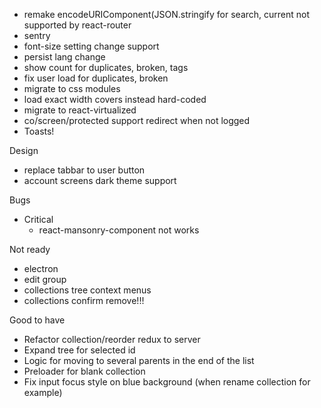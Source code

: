 - remake encodeURIComponent(JSON.stringify for search, current not supported by react-router
- sentry
- font-size setting change support
- persist lang change
- show count for duplicates, broken, tags
- fix user load for duplicates, broken
- migrate to css modules
- load exact width covers instead hard-coded
- migrate to react-virtualized
- co/screen/protected support redirect when not logged
- Toasts!

Design
- replace tabbar to user button
- account screens dark theme support

Bugs
- Critical
    - react-mansonry-component not works

Not ready
- electron
- edit group
- collections tree context menus
- collections confirm remove!!!

Good to have
- Refactor collection/reorder redux to server
- Expand tree for selected id
- Logic for moving to several parents in the end of the list
- Preloader for blank collection
- Fix input focus style on blue background (when rename collection for example)